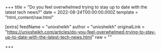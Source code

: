 
+++
title = "Do you feel overwhelmed trying to stay up to date with the latest tech news?"
date = 2022-08-24T00:00:00.000Z
template = "html_content/raw.html"

[extra]
feedName = "unixsheikh"
author = "unixsheikh"
originalLink = "https://unixsheikh.com/articles/do-you-feel-overwhelmed-trying-to-stay-up-to-date-with-the-latest-tech-news.html"
raw = ""

+++

